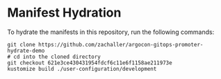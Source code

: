 # Manifest Hydration

To hydrate the manifests in this repository, run the following commands:

```shell
git clone https://github.com/zachaller/argocon-gitops-promoter-hydrate-demo
# cd into the cloned directory
git checkout 621e3ce430431954fdcf6c11e6f1158ae211973e
kustomize build ./user-configuration/development
```
